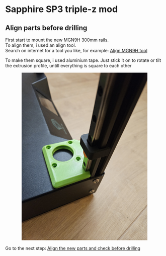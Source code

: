 # Sapphire SP3 triple-z mod

## Align parts before drilling

First start to mount the new MGN9H 300mm rails.<br>
To align them, i used an align tool.<br>
Search on internet for a tool you like, for example: <a href="https://www.yeggi.com/q/mgn9+alignment/">Align MGN9H tool</a>

To make them square, i used aluminium tape. Just stick it on to rotate or tilt the extrusion profile, untill everything is square to each other
<p align="center">
  <img width="400" src="../pictures/20240102_144706.jpg">
</p>

Go to the next step: <a href="../alignparts/readme.md">Align the new parts and check before drilling</a>

